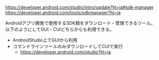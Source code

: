 <https://developer.android.com/studio/intro/update?hl=ja#sdk-manager>  
<https://developer.android.com/tools/sdkmanager?hl=ja>

Androidアプリ開発で使用するSDK類をダウンロード・管理できるツール。  
以下のようにしてGUI・CUIどちらからも利用できる。

* AndroidStudio上でGUIから利用
* コマンドラインツールのみダウンロードしてCUIで実行
	- <https://developer.android.com/studio?hl=ja>
